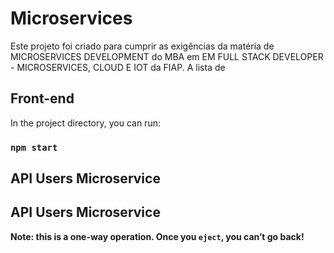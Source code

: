 # Microservices

Este projeto foi criado para cumprir as exigências da matéria de MICROSERVICES DEVELOPMENT do MBA em EM FULL STACK DEVELOPER - MICROSERVICES, CLOUD E IOT da FIAP.
A lista de 

## Front-end

In the project directory, you can run:

### `npm start`

## API Users Microservice

## API Users Microservice

**Note: this is a one-way operation. Once you `eject`, you can’t go back!**

